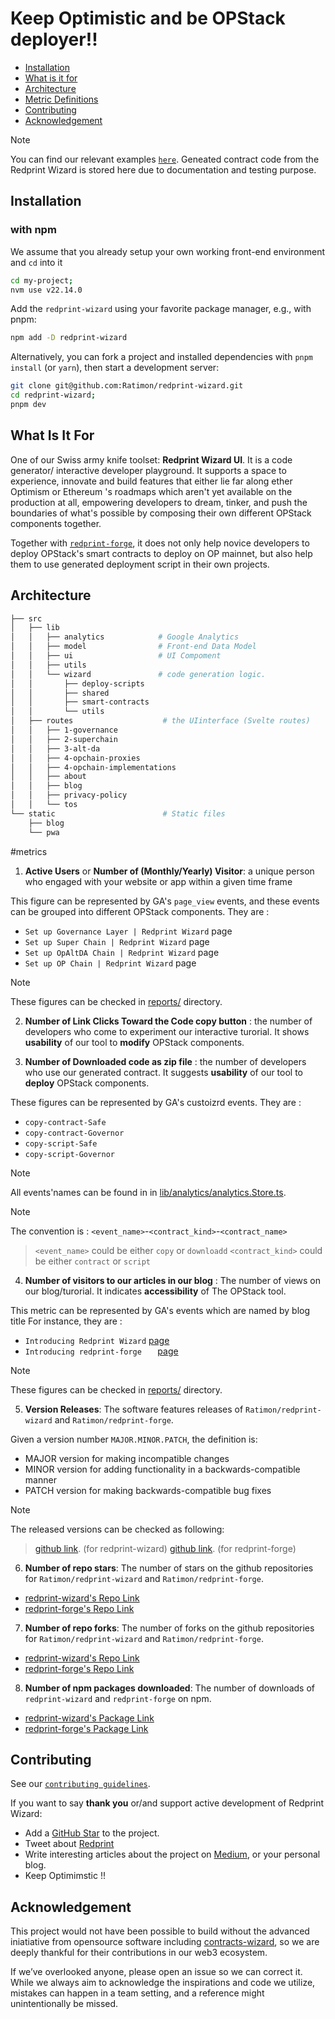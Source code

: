 <h1>Keep Optimistic and be OPStack deployer!! </h1>

- [Installation](#installation)
- [What is it for](#what-is-it-for)
- [Architecture](#architecture)
- [Metric Definitions](#metrics)
- [Contributing](#contributing)
- [Acknowledgement](#acknowledgement)

>[!NOTE]
> You can find our relevant examples [`here`](https://github.com/Ratimon/redprint-optimism-contracts-examples). Geneated contract code from the Redprint Wizard is stored here due to documentation and testing purpose.

## Installation

### with npm

We assume that you already setup your own working front-end environment and `cd` into it

```bash
cd my-project;
nvm use v22.14.0
``` 

Add the `redprint-wizard` using your favorite package manager, e.g., with pnpm:

```sh
npm add -D redprint-wizard
```

Alternatively, you can fork a project and installed dependencies with `pnpm install` (or `yarn`), then start a development server:

```bash
git clone git@github.com:Ratimon/redprint-wizard.git
cd redprint-wizard;
pnpm dev
```

## What Is It For

One of our Swiss army knife toolset: **Redprint Wizard UI**. It is a code generator/ interactive developer playground. It supports a space to experience, innovate and build features that either lie far along ether Optimism or Ethereum 's roadmaps which aren't yet available on the production at all, empowering developers to dream, tinker, and push the boundaries of what's possible by composing their own different OPStack components together.

Together with [`redprint-forge`](https://github.com/Ratimon/redprint-forge), it does not only help novice developers to deploy OPStack's smart contracts to deploy on OP mainnet, but also help them to use generated deployment script in their own projects.

## Architecture

```sh
├── src
│   ├── lib
│   │   ├── analytics            # Google Analytics 
│   │   ├── model                # Front-end Data Model
│   │   ├── ui                   # UI Compoment
│   │   ├── utils
│   │   └── wizard               # code generation logic.
│   │       ├── deploy-scripts
│   │       ├── shared
│   │       ├── smart-contracts
│   │       └── utils
│   ├── routes                    # the UIinterface (Svelte routes)
│   │   ├── 1-governance
│   │   ├── 2-superchain
│   │   ├── 3-alt-da
│   │   ├── 4-opchain-proxies
│   │   ├── 4-opchain-implementations
│   │   ├── about
│   │   ├── blog
│   │   ├── privacy-policy
│   │   └── tos
└── static                        # Static files
    ├── blog
    └── pwa
```

#metrics

1. **Active Users** or **Number of (Monthly/Yearly) Visitor**: a unique person who engaged with your website or app within a given time frame

This figure can be represented by GA's `page_view` events, and these events can be grouped into different OPStack components. They are :

- `Set up Governance Layer | Redprint Wizard` page
- `Set up Super Chain | Redprint Wizard` page
- `Set up OpAltDA Chain | Redprint Wizard` page
- `Set up OP Chain | Redprint Wizard` page

>[!NOTE]
> These figures can be checked in [reports/](https://github.com/Ratimon/redprint-wizard/tree/main/reports/) directory.

2. **Number of Link Clicks Toward the Code copy button** : the number of developers who come to experiment our interactive turorial. It shows **usability** of our tool to **modify** OPStack components.

3. **Number of Downloaded code as zip file** : the number of developers who use our generated contract. It suggests **usability** of our tool to **deploy** OPStack components.

These figures can be represented by GA's  custoizrd events. They are :
- `copy-contract-Safe`
- `copy-contract-Governor`
- `copy-script-Safe`
- `copy-script-Governor`

>[!NOTE]
> All events'names can be found in in [lib/analytics/analytics.Store.ts](https://github.com/Ratimon/redprint-wizard/blob/main/src/lib/analytics/analytics.Store.ts#L5).

>[!NOTE]
> The convention is : `<event_name>`-`<contract_kind>`-`<contract_name>`

> `<event_name>` could be either `copy` or `downloadd`
> `<contract_kind>` could be either `contract` or `script`

4. **Number of visitors to our articles in our blog** : The number of views on our blog/turorial. It indicates **accessibility** of The OPStack tool.


This metric can be represented by GA's  events which are named by blog title For instance, they are :

- `Introducing Redprint Wizard` [page](https://redprint.ninja/blog/1-introduce-forge)
- `Introducing redprint-forge	` [page](https://redprint.ninja/blog/2-introduce-wizard)

>[!NOTE]
> These figures can be checked in [reports/](https://github.com/Ratimon/redprint-wizard/tree/main/reports/) directory.


5. **Version Releases**: The software features releases of `Ratimon/redprint-wizard` and `Ratimon/redprint-forge`.

Given a version number `MAJOR.MINOR.PATCH`, the definition is:

- MAJOR version for making incompatible changes
- MINOR version for adding functionality in a backwards-compatible manner
- PATCH version for making backwards-compatible bug fixes

>[!NOTE]
> The released versions can be checked as following:

> [github link](https://github.com/Ratimon/redprint-wizard/releases). (for redprint-wizard)
> [github link](https://github.com/Ratimon/redprint-forge/releases). (for redprint-forge)

6. **Number of repo stars**: The number of stars on the github repositories for `Ratimon/redprint-wizard` and `Ratimon/redprint-forge`.

- [redprint-wizard's Repo Link](https://github.com/Ratimon/redprint-wizard)
- [redprint-forge's Repo Link](https://github.com/Ratimon/redprint-forge)

7. **Number of repo forks**: The number of forks on the github repositories for `Ratimon/redprint-wizard` and `Ratimon/redprint-forge`.

- [redprint-wizard's Repo Link](https://github.com/Ratimon/redprint-wizard)
- [redprint-forge's Repo Link](https://github.com/Ratimon/redprint-forge)

8. **Number of npm packages downloaded**: The number of downloads of `redprint-wizard` and `redprint-forge` on npm.

- [redprint-wizard's Package Link](https://www.npmjs.com/package/redprint-wizard)
- [redprint-forge's Package Link](https://www.npmjs.com/package/redprint-forge)


## Contributing

See our [`contributing guidelines`](./CONTRIBUTING.md).

If you want to say **thank you** or/and support active development of Redprint Wizard:

- Add a [GitHub Star](https://github.com/Ratimon/redprint-wizard) to the
  project.
- Tweet about [Redprint](https://redprint.ninja/blog/2-introduce-wizard)
- Write interesting articles about the project on
  [Medium](https://medium.com/), or your personal blog.
- Keep Optimimstic !!

## Acknowledgement

This project would not have been possible to build without the advanced iniatiative from opensource software including  [contracts-wizard](https://github.com/OpenZeppelin/contracts-wizard), so we are deeply thankful for their contributions in our web3 ecosystem.

If we’ve overlooked anyone, please open an issue so we can correct it. While we always aim to acknowledge the inspirations and code we utilize, mistakes can happen in a team setting, and a reference might unintentionally be missed.